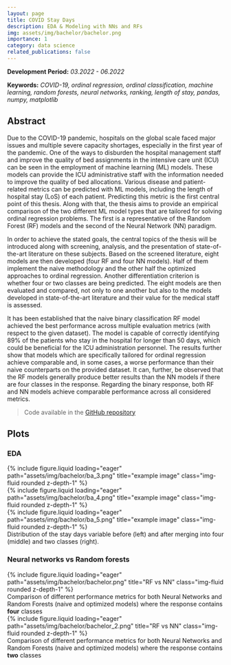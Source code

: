 ```yaml
---
layout: page
title: COVID Stay Days 
description: EDA & Modeling with NNs and RFs
img: assets/img/bachelor/bachelor.png
importance: 1
category: data science
related_publications: false
---
```

**Development Period:** *03.2022 - 06.2022*

**Keywords:** *COVID-19, ordinal regression, ordinal classification, machine learning, random forests, neural networks, ranking, length of stay, pandas, numpy, matplotlib*


## Abstract 

Due to the COVID-19 pandemic, hospitals on the global scale faced major issues and multiple severe capacity shortages, especially in the first year of the pandemic. One of the ways to disburden the hospital management staff and improve the quality of bed assignments in the intensive care unit (ICU) can be seen in the employment of machine learning (ML) models. These models can provide the ICU administrative staff with the information needed to improve the quality of bed allocations. Various disease and patient-related metrics can be predicted with ML models, including the length of hospital stay (LoS) of each patient. Predicting this metric is the first central point of this thesis. Along with that, the thesis aims to provide an empirical comparison of the two different ML model types that are tailored for solving ordinal regression problems. The first is a representative of the Random Forest (RF) models and the second of the Neural Network (NN) paradigm. 

In order to achieve the stated goals, the central topics of the thesis will be introduced along with screening, analysis, and the presentation of state-of-the-art literature on these subjects. Based on the screened literature, eight models are then developed (four RF and four NN models). Half of them implement the naive methodology and the other half the optimized approaches to ordinal regression. Another differentiation criterion is whether four or two classes are being predicted. The eight models are then evaluated and compared, not only to one another but also to the models developed in state-of-the-art literature and their value for the medical staff is assessed.

It has been established that the naive binary classification RF model achieved the best performance across multiple evaluation metrics (with respect to the given dataset). The model is capable of correctly identifying 89% of the patients who stay in the hospital for longer than 50 days, which could be beneficial for the ICU administration personnel. The results further show that models which are specifically tailored for ordinal regression achieve comparable and, in some cases, a worse performance than their naive counterparts on the provided dataset. It can, further, be observed that the RF models generally produce better results than the NN models if there are four classes in the response. Regarding the binary response, both RF and NN models achieve comparable performance across all considered metrics.

> Code available in the [GitHub repository](https://github.com/r-gg/covid-19-eda-nn-rf)

## Plots

### EDA

<div class="row">
    <div class="col-sm mt-3 mt-md-0">
        {% include figure.liquid loading="eager" path="assets/img/bachelor/ba_3.png" title="example image" class="img-fluid rounded z-depth-1" %}
    </div>
    <div class="col-sm mt-3 mt-md-0">
        {% include figure.liquid loading="eager" path="assets/img/bachelor/ba_4.png" title="example image" class="img-fluid rounded z-depth-1" %}
    </div>
    <div class="col-sm mt-3 mt-md-0">
        {% include figure.liquid loading="eager" path="assets/img/bachelor/ba_5.png" title="example image" class="img-fluid rounded z-depth-1" %}
    </div>
</div>
<div class="caption">
    Distribution of the stay days variable before (left) and after merging into four (middle) and two classes (right).
</div>

### Neural networks vs Random forests

<div class="row">
    <div class="col-sm mt-3 mt-md-0">
        {% include figure.liquid loading="eager" path="assets/img/bachelor/bachelor.png" title="RF vs NN" class="img-fluid rounded z-depth-1" %}
    </div>
</div>
<div class="caption">
    Comparison of different performance metrics for both Neural Networks and Random Forests (naive and optimized models) where the response contains <strong>four</strong> classes
</div>

<div class="row">
    <div class="col-sm mt-3 mt-md-0">
        {% include figure.liquid loading="eager" path="assets/img/bachelor/bachelor_2.png" title="RF vs NN" class="img-fluid rounded z-depth-1" %}
    </div>
</div>
<div class="caption">
    Comparison of different performance metrics for both Neural Networks and Random Forests (naive and optimized models) where the response contains <strong>two</strong> classes
</div>

